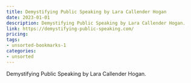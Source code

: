 ```yaml
---
title: Demystifying Public Speaking by Lara Callender Hogan
date: 2023-01-01
description: Demystifying Public Speaking by Lara Callender Hogan.
link: https://demystifying-public-speaking.com/
pricing: 
tags: 
- unsorted-bookmarks-1 
categories: 
- unsorted 
---
```


Demystifying Public Speaking by Lara Callender Hogan.